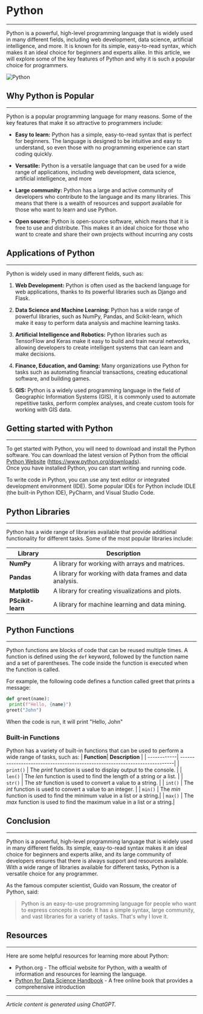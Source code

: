 # Python

***

Python is a powerful, high-level programming language that is widely used in many different fields,
including web development, data science, artificial intelligence, and more. It is known for its simple,
easy-to-read syntax, which makes it an ideal choice for beginners and experts alike. In this article,
we will explore some of the key features of Python and why it is such a popular choice for
programmers.

![Python](https://www.python.org/static/img/python-logo@2x.png)

## Why Python is Popular

***

Python is a popular programming language for many reasons. Some of the key features that make
it so attractive to programmers include:

- **Easy to learn:** Python has a simple, easy-to-read syntax that is perfect for beginners. The
language is designed to be intuitive and easy to understand, so even those with no
programming experience can start coding quickly.

- **Versatile:** Python is a versatile language that can be used for a wide range of applications,
including web development, data science, artificial intelligence, and more

- **Large community:** Python has a large and active community of developers who contribute to
the language and its many libraries. This means that there is a wealth of resources and support
available for those who want to learn and use Python.

- **Open source:** Python is open-source software, which means that it is free to use and
distribute. This makes it an ideal choice for those who want to create and share their own
projects without incurring any costs

## Applications of Python

***

Python is widely used in many different fields, such as:

1. **Web Development:** Python is often used as the backend language for web applications,
thanks to its powerful libraries such as Django and Flask.

2. **Data Science and Machine Learning:** Python has a wide range of powerful libraries, such as
NumPy, Pandas, and Scikit-learn, which make it easy to perform data analysis and machine
learning tasks.

3. **Artificial Intelligence and Robotics:** Python libraries such as TensorFlow and Keras make it
easy to build and train neural networks, allowing developers to create intelligent systems that
can learn and make decisions.

4. **Finance, Education, and Gaming:** Many organizations use Python for tasks such as
automating financial transactions, creating educational software, and building games.

5. **GIS:** Python is a widely used programming language in the field of Geographic Information
Systems (GIS), it is commonly used to automate repetitive tasks, perform complex analyses,
and create custom tools for working with GIS data.

## Getting started with Python

***

To get started with Python, you will need to download and install the Python software. You can
download the latest version of Python from the official [Python Website](https://www.python.org/downloads/) (https://www.python.org/downloads).  
Once you have installed Python, you can start writing and running code.

To write code in Python, you can use any text editor or integrated development environment (IDE).
Some popular IDEs for Python include IDLE (the built-in Python IDE), PyCharm, and Visual Studio
Code.

## Python Libraries

***

Python has a wide range of libraries available that provide additional functionality for different
tasks. Some of the most popular libraries include:

| **Library**        | **Description**                                          |
| ------------------ | ---------------------------------------------------------|
| **NumPy**          | A library for working with arrays and matrices.          |
| **Pandas**         | A library for working with data frames and data analysis.|
| **Matplotlib**     | A library for creating visualizations and plots.         |
| **PScikit-learn**  | A library for machine learning and data mining.          |

## Python Functions

***

Python functions are blocks of code that can be reused multiple times. A function is defined using
the `def` keyword, followed by the function name and a set of parentheses. The code inside the
function is executed when the function is called.

For example, the following code defines a function called greet that prints a message:

```python
def greet(name):
 print(f"Hello, {name}")
greet("John")
```
When the code is run, it will print "Hello, John"
### Built-in Functions

Python has a variety of built-in functions that can be used to perform a wide range of tasks, such
as:
| **Function**| **Description**                                                            |
| ------------| ---------------------------------------------------------------------------|
| `print()`   | The *print* function is used to display output to the console.             |
| `len()`     | The *len* function is used to find the length of a string or a list.       |
| `str()`     | The *str* function is used to convert a value to a string.                 |
| `int()`     | The *int* function is used to convert a value to an integer.               |
| `min()`     | The *min* function is used to find the minimum value in a list or a string.|
| `max()`     | The *max* function is used to find the maximum value in a list or a string.|

## Conclusion

***

Python is a powerful, high-level programming language that is widely used in many different fields.
Its simple, easy-to-read syntax makes it an ideal choice for beginners and experts alike, and its
large community of developers ensures that there is always support and resources available. With
a wide range of libraries available for different tasks, Python is a versatile choice for any
programmer.

As the famous computer scientist, Guido van Rossum, the creator of Python, said:
>Python is an easy-to-use programming language for people who want to express concepts in
>code. It has a simple syntax, large community, and vast libraries for a variety of tasks. That's
>why I love it.

## Resources

***

Here are some helpful resources for learning more about Python:
- Python.org - The official website for Python, with a wealth of information and resources for
learning the language.
- [Python for Data Science Handbook](https://jakevdp.github.io/PythonDataScienceHandbook/) - A free online book that provides a comprehensive
introduction

* * * * * * * * * *

*Article content is generated using ChatGPT.*


